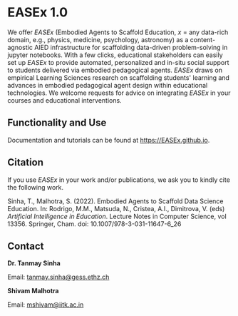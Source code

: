 # EASEx 1.0

We offer _EASEx_ (Embodied Agents to Scaffold Education, _x_ = any data-rich domain, e.g., physics, medicine, psychology, astronomy) as a content-agnostic AIED infrastructure for scaffolding data-driven problem-solving in jupyter notebooks. With a few clicks, educational stakeholders can easily set up _EASEx_ to provide automated, personalized and in-situ social support to students delivered via embodied pedagogical agents. _EASEx_ draws on empirical Learning Sciences research on scaffolding students' learning and advances in embodied pedagogical agent design within educational technologies. We welcome requests for advice on integrating _EASEx_ in your courses and educational interventions.

## Functionality and Use

Documentation and tutorials can be found at https://EASEx.github.io.


## Citation

If you use _EASEx_ in your work and/or publications, we ask you to kindly cite the following work.

Sinha, T., Malhotra, S. (2022). Embodied Agents to Scaffold Data Science Education. In: Rodrigo, M.M., Matsuda, N., Cristea, A.I., Dimitrova, V. (eds) _Artificial Intelligence in Education_. Lecture Notes in Computer Science, vol 13356. Springer, Cham. doi: 10.1007/978-3-031-11647-6_26


## Contact

**Dr. Tanmay Sinha**

Email: tanmay.sinha@gess.ethz.ch

**Shivam Malhotra**

Email: mshivam@iitk.ac.in
